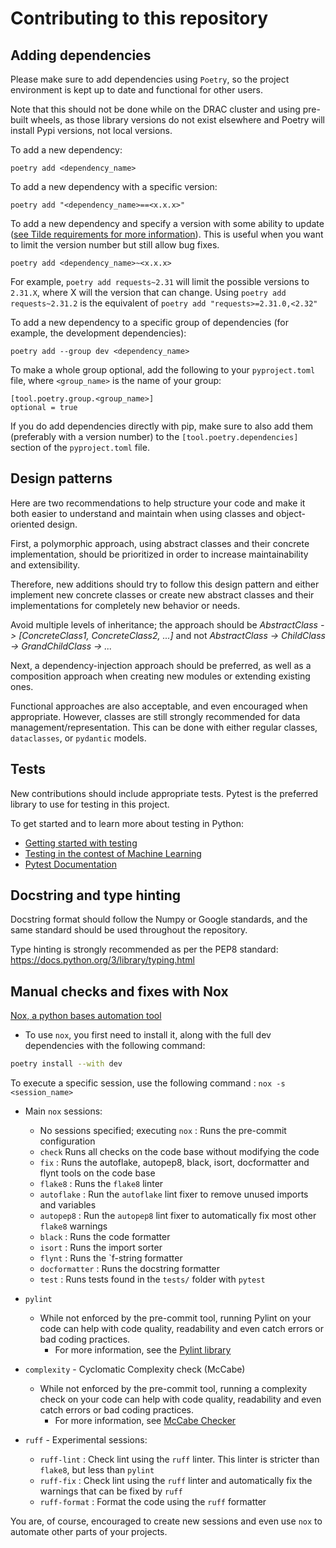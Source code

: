 # Contributing to this repository

## Adding dependencies

Please make sure to add dependencies using `Poetry`, so the project environment
is kept up to date and functional for other users.

Note that this should not be done while on the DRAC cluster and using pre-built wheels,
as those library versions do not exist elsewhere and Poetry will install Pypi versions,
not local versions.

To add a new dependency:

```
poetry add <dependency_name>
```

To add a new dependency with a specific version:

```
poetry add "<dependency_name>==<x.x.x>"
```

To add a new dependency and specify a version with some ability to update
([see Tilde requirements for more information](https://python-poetry.org/docs/dependency-specification/#tilde-requirements)).
This is useful when you want to limit the version number but still allow bug fixes.

```
poetry add <dependency_name>~<x.x.x>

```

For example, `poetry add requests~2.31` will limit the possible versions to `2.31.X`,
where X will the version that can change. Using `poetry add requests~2.31.2` is the
equivalent of `poetry add "requests>=2.31.0,<2.32"`

To add a new dependency to a specific group of dependencies
(for example, the development dependencies):

```
poetry add --group dev <dependency_name>
```

To make a whole group optional, add the following to your `pyproject.toml` file, where
`<group_name>` is the name of your group:

```
[tool.poetry.group.<group_name>]
optional = true
```

If you do add dependencies directly with pip, make sure to also add them
(preferably with a version number) to the `[tool.poetry.dependencies]` section of
the `pyproject.toml` file.

## Design patterns

Here are two recommendations to help structure your code and make it both easier to
understand and maintain when using classes and object-oriented design.

First, a polymorphic approach, using abstract classes and their concrete implementation,
should be prioritized in order to increase maintainability and extensibility.

Therefore, new additions should try to follow this design pattern and either implement
new concrete classes or create new abstract classes and their implementations for
completely new behavior or needs.

Avoid multiple levels of inheritance; the approach should be _AbstractClass ->
[ConcreteClass1, ConcreteClass2, ...]_ and not
_AbstractClass -> ChildClass -> GrandChildClass -> ..._

Next, a dependency-injection approach should be preferred, as well as a composition
approach when creating new modules or extending existing ones.

Functional approaches are also acceptable, and even encouraged when appropriate. However,
classes are still strongly recommended for data management/representation.
This can be done with either regular classes, `dataclasses`, or `pydantic` models.

## Tests

New contributions should include appropriate tests. Pytest is the preferred library to
use for testing in this project.

To get started and to learn more about testing in Python:

- [Getting started with testing](https://realpython.com/python-testing/)
- [Testing in the contest of Machine Learning](https://fullstackdeeplearning.com/course/2022/lecture-3-troubleshooting-and-testing/)
- [Pytest Documentation](https://docs.pytest.org/en/stable/how-to/index.html)

## Docstring and type hinting

Docstring format should follow the Numpy or Google standards, and the same standard
should be used throughout the repository.

Type hinting is strongly recommended as per the PEP8 standard:
https://docs.python.org/3/library/typing.html

## Manual checks and fixes with Nox

[Nox, a python bases automation tool](https://nox.thea.codes/en/stable/)

- To use `nox`, you first need to install it, along with the full dev dependencies
  with the following command:

```bash
poetry install --with dev
```

To execute a specific session, use the following command : `nox -s <session_name>`

- Main `nox` sessions:

  - No sessions specified; executing `nox` : Runs the pre-commit configuration
  - `check` Runs all checks on the code base without modifying the code
  - `fix` : Runs the autoflake, autopep8, black, isort, docformatter and flynt tools on the code base
  - `flake8` : Runs the `flake8` linter
  - `autoflake` : Run the `autoflake` lint fixer to remove unused imports and variables
  - `autopep8` : Run the `autopep8` lint fixer to automatically fix most other `flake8` warnings
  - `black` : Runs the code formatter
  - `isort` : Runs the import sorter
  - `flynt` : Runs the \`f-string formatter
  - `docformatter` : Runs the docstring formatter
  - `test` : Runs tests found in the `tests/` folder with `pytest`

- `pylint`

  - While not enforced by the pre-commit tool, running Pylint on your code can help
    with code quality, readability and even catch errors or bad coding practices.
    - For more information, see the [Pylint library](https://pylint.readthedocs.io/en/stable/)

- `complexity` - Cyclomatic Complexity check (McCabe)

  - While not enforced by the pre-commit tool, running a complexity check on your code can help
    with code quality, readability and even catch errors or bad coding practices.
    - For more information, see [McCabe Checker](https://github.com/PyCQA/mccabe)

- `ruff` - Experimental sessions:

  - `ruff-lint` : Check lint using the `ruff` linter. This linter is stricter
    than `flake8`, but less than `pylint`
  - `ruff-fix` : Check lint using the `ruff` linter and automatically fix the
    warnings that can be fixed by `ruff`
  - `ruff-format` : Format the code using the `ruff` formatter

You are, of course, encouraged to create new sessions and even use `nox` to automate
other parts of your projects.
